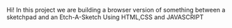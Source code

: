 Hi!
In this project we are building a browser version of something between a sketchpad and an Etch-A-Sketch
Using HTML,CSS and JAVASCRIPT
